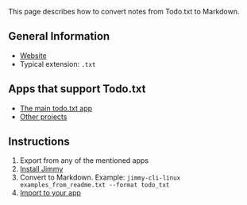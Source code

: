 This page describes how to convert notes from Todo.txt to Markdown.

## General Information

- [Website](http://todotxt.org/)
- Typical extension: `.txt`

## Apps that support Todo.txt

- [The main todo.txt app](https://github.com/todotxt/todo.txt-cli/releases)
- [Other projects](https://github.com/todotxt/todo.txt-cli/wiki/Other-Todo.txt-Projects)

## Instructions

1. Export from any of the mentioned apps
2. [Install Jimmy](../index.md#installation)
3. Convert to Markdown. Example: `jimmy-cli-linux examples_from_readme.txt --format todo_txt`
4. [Import to your app](../import_instructions.md)
